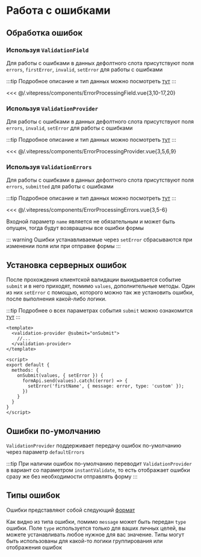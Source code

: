 # Работа с ошибками

## Обработка ошибок

### Используя `ValidationField`

Для работы с ошибками в данных дефолтного слота присутствуют поля `errors`, `firstError`, `invalid`, `setError` для работы с ошибками

:::tip
Подробное описание и тип данных можно посмотреть [тут](../api/validation-field.md#параметры-слота-по-умолчанию-с-ограниченной-областью-видимости)
:::

<<< @/.vitepress/components/ErrorProcessingField.vue{3,10-17,20}

### Используя `ValidationProvider`

Для работы с ошибками в данных дефолтного слота присутствуют поля `errors`, `invalid`, `setError` для работы с ошибками

:::tip
Подробное описание и тип данных можно посмотреть [тут](../api/validation-provider.md#параметры-слота-по-умолчанию-с-ограниченной-областью-видимости)
:::

<<< @/.vitepress/components/ErrorProcessingProvider.vue{3,5,6,9}

### Используя `ValidationErrors`

Для работы с ошибками в данных дефолтного слота присутствуют поля `errors`, `submitted` для работы с ошибками

:::tip
Подробное описание и тип данных можно посмотреть [тут](../api/validation-errors.md#параметры-слота-по-умолчанию-с-ограниченной-областью-видимости)
:::

<<< @/.vitepress/components/ErrorProcessingErrors.vue{3,5-6}

Входной параметр `name` является не обязательным и может быть опущен, тогда будут возвращены все ошибки формы

::: warning
Ошибки устанавливаемые через `setError` сбрасываются при изменении поля или при отправке формы
:::

## Установка серверных ошибок

После прохождения клиентской валидации выкидывается событие `submit` и в него приходят, помимо `values`,
дополнительные методы. Один из них `setError` с помощью, которого можно так же установить ошибки, после
выполнения какой-либо логики.

:::tip
Подробнее о всех параметрах события `submit` можно ознакомится [тут](../api/validation-provider.md#события)
:::

```vue{2,10,12}
<template>
  <validation-provider @submit="onSubmit">
    //...
  </validation-provider>
</template>

<script>
export default {
  methods: {
    onSubmit(values, { setError }) {
      formApi.send(values).catch((error) => {
        setError('firstName', { message: error, type: 'custom' });
      })
    }
  }
}
</script>
```

## Ошибки по-умолчанию

`ValidationProvider` поддерживает передачу ошибок по-умолчанию через параметр `defaultErrors`

:::tip
При наличии ошибок по-умолчанию переводит `ValidationProvider` в вариант со параметром `instantValidate`,
то есть отображает ошибки сразу же без необходимости отправлять форму
:::

## Типы ошибок

Ошибки представляют собой следующий [формат](../api/types.md#error)

Как видно из типа ошибки, помимо `message` может быть передан `type` ошибки. Поле `type` используется
только для ваших личных целей, вы можете устанавливать любое нужное для вас значение. Типы могут быть
использованы для какой-то логики группирования или отображения ошибок
